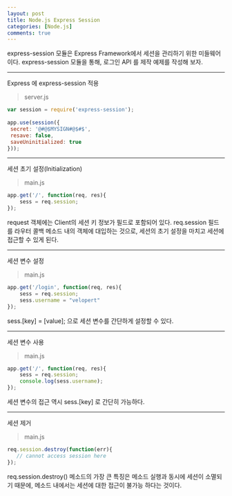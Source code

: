 ```yaml
---
layout: post
title: Node.js Express Session
categories: [Node.js]
comments: true
---
```


express-session 모듈은 Express Framework에서 세션을 관리하기 위한 미들웨어이다.
express-session 모듈을 통해, 로그인 API 를 제작 예제를 작성해 보자.

-----------

Express 에 express-session 적용

>server.js

``` javascript
var session = require('express-session');
 
app.use(session({
 secret: '@#@$MYSIGN#@$#$',
 resave: false,
 saveUninitialized: true
}));
```

-------------------

세션 초기 설정(Initialization)

>main.js

``` javascript
app.get('/', function(req, res){
    sess = req.session;
});
```

request 객체에는 Client의 세션 키 정보가 필드로 포함되어 있다.
req.session 필드를 라우터 콜백 메소드 내의 객체에 대입하는 것으로, 세션의 초기 설정을 마치고 세션에 접근할 수 있게 된다.

---------------

세션 변수 설정

>main.js

``` javascript
app.get('/login', function(req, res){
    sess = req.session;
    sess.username = "velopert"
});
```

sess.[key] = [value]; 으로 세션 변수를 간단하게 설정할 수 있다.

------------------

세션 변수 사용

>main.js

``` javascript
app.get('/', function(req, res){
    sess = req.session;
    console.log(sess.username);
});
```

세션 변수의 접근 역시 sess.[key] 로 간단히 가능하다.

------------------------

세션 제거

>main.js

``` javascript
req.session.destroy(function(err){
   // cannot access session here
});
```

req.session.destroy() 메소드의 가장 큰 특징은 메소드 실행과 동시에 세션이 소멸되기 때문에, 메소드 내에서는 세션에 대한 접근이 불가능 하다는 것이다.
